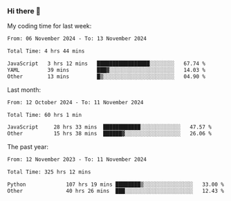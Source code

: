 ### Hi there 👋

My coding time for last week:

<!--START_SECTION:week-->

```txt
From: 06 November 2024 - To: 13 November 2024

Total Time: 4 hrs 44 mins

JavaScript   3 hrs 12 mins   █████████████████░░░░░░░░   67.74 %
YAML         39 mins         ███▓░░░░░░░░░░░░░░░░░░░░░   14.03 %
Other        13 mins         █▒░░░░░░░░░░░░░░░░░░░░░░░   04.90 %
```

<!--END_SECTION:week-->

Last month:

<!--START_SECTION:month-->

```txt
From: 12 October 2024 - To: 11 November 2024

Total Time: 60 hrs 1 min

JavaScript     28 hrs 33 mins  ████████████░░░░░░░░░░░░░   47.57 %
Other          15 hrs 38 mins  ██████▓░░░░░░░░░░░░░░░░░░   26.06 %
```

<!--END_SECTION:month-->

The past year:

<!--START_SECTION:year-->

```txt
From: 12 November 2023 - To: 11 November 2024

Total Time: 325 hrs 12 mins

Python             107 hrs 19 mins ████████▒░░░░░░░░░░░░░░░░   33.00 %
Other              40 hrs 26 mins  ███░░░░░░░░░░░░░░░░░░░░░░   12.43 %
```

<!--END_SECTION:year-->
